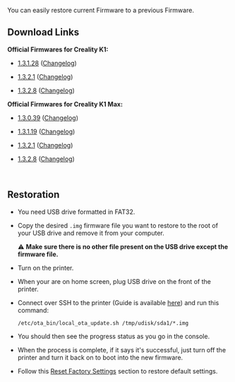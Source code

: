You can easily restore current Firmware to a previous Firmware.

## Download Links

**Official Firmwares for Creality K1:**

  - [1.3.1.28](https://drive.google.com/file/d/1K_puuzls05acWpUCoj7X0X3TL9UsiDV2/view?usp=drive_link) ([Changelog](https://raw.githubusercontent.com/Guilouz/Creality-K1-and-K1-Max/main/Changelogs/Changelog_1.3.1.14.txt))

  - [1.3.2.1](https://drive.google.com/file/d/1-hD7gfqsY3cuEoSbo1h7D2EJTM5Njihk/view?usp=drive_link) ([Changelog](https://raw.githubusercontent.com/Guilouz/Creality-K1-and-K1-Max/main/Changelogs/Changelog_1.3.2.1.txt))

  - [1.3.2.8](https://drive.google.com/file/d/1E7lPZyGdIBAcshr9Ivz-4JR23cSM9dmM/view?usp=share_link) ([Changelog](https://raw.githubusercontent.com/Guilouz/Creality-K1-and-K1-Max/main/Changelogs/Changelog_1.3.2.8.txt))

**Official Firmwares for Creality K1 Max:**

  - [1.3.0.39](https://drive.google.com/file/d/1sAQEguCromdUTqxiB6xMNPTFfYuo-Joj/view?usp=drive_link) ([Changelog](https://raw.githubusercontent.com/Guilouz/Creality-K1-and-K1-Max/main/Changelogs/Changelog_1.3.0.39.txt))

  - [1.3.1.19](https://drive.google.com/file/d/1RgF_MVfBl-j2EqPCftSEQtwtOOCf6YeA/view?usp=drive_link) ([Changelog](https://raw.githubusercontent.com/Guilouz/Creality-K1-and-K1-Max/main/Changelogs/Changelog_1.3.1.19.txt))

  - [1.3.2.1](https://drive.google.com/file/d/1-hD7gfqsY3cuEoSbo1h7D2EJTM5Njihk/view?usp=drive_link) ([Changelog](https://raw.githubusercontent.com/Guilouz/Creality-K1-and-K1-Max/main/Changelogs/Changelog_1.3.2.1.txt))

  - [1.3.2.8](https://drive.google.com/file/d/1E7lPZyGdIBAcshr9Ivz-4JR23cSM9dmM/view?usp=share_link) ([Changelog](https://raw.githubusercontent.com/Guilouz/Creality-K1-and-K1-Max/main/Changelogs/Changelog_1.3.2.8.txt))

<br />

## Restoration

- You need USB drive formatted in FAT32.

- Copy the desired `.img` firmware file you want to restore to the root of your USB drive and remove it from your computer.

  ⚠ **Make sure there is no other file present on the USB drive except the firmware file.**

- Turn on the printer.

- When your are on home screen, plug USB drive on the front of the printer.

- Connect over SSH to the printer (Guide is available [here](https://github.com/Guilouz/Creality-K1-and-K1-Max/wiki/SSH-Connection)) and run this command:

  ```
  /etc/ota_bin/local_ota_update.sh /tmp/udisk/sda1/*.img
  ```

- You should then see the progress status as you go in the console.

- When the process is complete, if it says it's successful, just turn off the printer and turn it back on to boot into the new firmware.

- Follow this [Reset Factory Settings](https://github.com/Guilouz/Creality-K1-and-K1-Max/wiki/Restore-Factory-Settings) section to restore default settings.

<br />